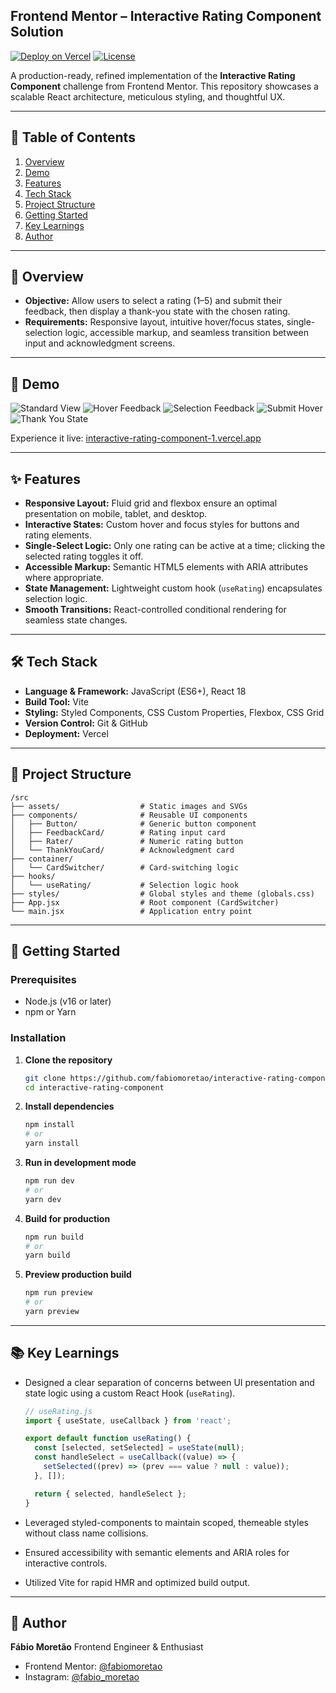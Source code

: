 ## Frontend Mentor – Interactive Rating Component Solution

[![Deploy on Vercel](https://img.shields.io/badge/deployed-on-vercel-000000?style=flat-square\&logo=vercel)](https://interactive-rating-component-1.vercel.app)
[![License](https://img.shields.io/badge/license-MIT-blue?style=flat-square)](#license)

A production-ready, refined implementation of the **Interactive Rating Component** challenge from Frontend Mentor. This repository showcases a scalable React architecture, meticulous styling, and thoughtful UX.

---

## 📖 Table of Contents

1. [Overview](#overview)
2. [Demo](#demo)
3. [Features](#features)
4. [Tech Stack](#tech-stack)
5. [Project Structure](#project-structure)
6. [Getting Started](#getting-started)
7. [Key Learnings](#key-learnings)
8. [Author](#author)

---

## 🎯 Overview

* **Objective:** Allow users to select a rating (1–5) and submit their feedback, then display a thank-you state with the chosen rating.
* **Requirements:** Responsive layout, intuitive hover/focus states, single-selection logic, accessible markup, and seamless transition between input and acknowledgment screens.

---

## 🚀 Demo

![Standard View](./screenshots/standard-card.png)
![Hover Feedback](./screenshots/hover-feedback.png)
![Selection Feedback](./screenshots/selected-feedback.png)
![Submit Hover](./screenshots/hover-submit.png)
![Thank You State](./screenshots/final-card.png)

Experience it live: [interactive-rating-component-1.vercel.app](https://interactive-rating-component-1.vercel.app)

---

## ✨ Features

* **Responsive Layout:** Fluid grid and flexbox ensure an optimal presentation on mobile, tablet, and desktop.
* **Interactive States:** Custom hover and focus styles for buttons and rating elements.
* **Single-Select Logic:** Only one rating can be active at a time; clicking the selected rating toggles it off.
* **Accessible Markup:** Semantic HTML5 elements with ARIA attributes where appropriate.
* **State Management:** Lightweight custom hook (`useRating`) encapsulates selection logic.
* **Smooth Transitions:** React-controlled conditional rendering for seamless state changes.

---

## 🛠️ Tech Stack

* **Language & Framework:** JavaScript (ES6+), React 18
* **Build Tool:** Vite
* **Styling:** Styled Components, CSS Custom Properties, Flexbox, CSS Grid
* **Version Control:** Git & GitHub
* **Deployment:** Vercel

---

## 📂 Project Structure

```
/src
├── assets/                  # Static images and SVGs
├── components/              # Reusable UI components
│   ├── Button/              # Generic button component
│   ├── FeedbackCard/        # Rating input card
│   ├── Rater/               # Numeric rating button
│   └── ThankYouCard/        # Acknowledgment card
├── container/
│   └── CardSwitcher/        # Card-switching logic
├── hooks/
│   └── useRating/           # Selection logic hook
├── styles/                  # Global styles and theme (globals.css)
├── App.jsx                  # Root component (CardSwitcher)
└── main.jsx                 # Application entry point
```

---

## 🏁 Getting Started

### Prerequisites

* Node.js (v16 or later)
* npm or Yarn

### Installation

1. **Clone the repository**

   ```bash
   git clone https://github.com/fabiomoretao/interactive-rating-component.git
   cd interactive-rating-component
   ```

2. **Install dependencies**

   ```bash
   npm install
   # or
   yarn install
   ```

3. **Run in development mode**

   ```bash
   npm run dev
   # or
   yarn dev
   ```

4. **Build for production**

   ```bash
   npm run build
   # or
   yarn build
   ```

5. **Preview production build**

   ```bash
   npm run preview
   # or
   yarn preview
   ```

---

## 📚 Key Learnings

* Designed a clear separation of concerns between UI presentation and state logic using a custom React Hook (`useRating`).

  ```jsx
  // useRating.js
  import { useState, useCallback } from 'react';

  export default function useRating() {
    const [selected, setSelected] = useState(null);
    const handleSelect = useCallback((value) => {
      setSelected((prev) => (prev === value ? null : value));
    }, []);

    return { selected, handleSelect };
  }
  ```

* Leveraged styled-components to maintain scoped, themeable styles without class name collisions.

* Ensured accessibility with semantic elements and ARIA roles for interactive controls.

* Utilized Vite for rapid HMR and optimized build output.

---

## 👤 Author

**Fábio Moretão**
Frontend Engineer & Enthusiast

* Frontend Mentor: [@fabiomoretao](https://www.frontendmentor.io/profile/fabiomoretao)
* Instagram: [@fabio\_moretao](https://www.instagram.com/fabio_moretao)
